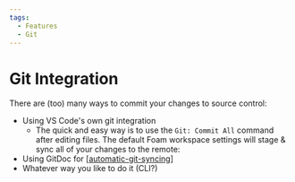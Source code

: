 ```yaml
---
tags:
  - Features
  - Git
---
```


# Git Integration

There are (too) many ways to commit your changes to source control:

- Using VS Code's own git integration
  - The quick and easy way is to use the `Git: Commit All` command after editing files. The default Foam workspace settings will stage & sync all of your changes to the remote:
- Using GitDoc for [[automatic-git-syncing]]
- Whatever way you like to do it (CLI?)

[//begin]: # "Autogenerated link references for markdown compatibility"
[automatic-git-syncing]: ../recipes/automatic-git-syncing.md "Automatically Sync with Git"
[//end]: # "Autogenerated link references"
